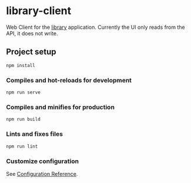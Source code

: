 # library-client

Web Client for the [library](https://github.com/CallumKerrEdwards/library) application.
Currently the UI only reads from the API, it does not write.

## Project setup
```
npm install
```

### Compiles and hot-reloads for development
```
npm run serve
```

### Compiles and minifies for production
```
npm run build
```

### Lints and fixes files
```
npm run lint
```

### Customize configuration
See [Configuration Reference](https://cli.vuejs.org/config/).
